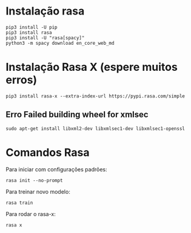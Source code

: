 # Instalação rasa

```
pip3 install -U pip
pip3 install rasa
pip3 install -U "rasa[spacy]"
python3 -m spacy download en_core_web_md
```

# Instalação Rasa X (espere muitos erros)

```pip3 install rasa-x --extra-index-url https://pypi.rasa.com/simple```

## Erro Failed building wheel for xmlsec

```sudo apt-get install libxml2-dev libxmlsec1-dev libxmlsec1-openssl```

# Comandos Rasa

Para iniciar com configurações padrões:

```rasa init --no-prompt```

Para treinar novo modelo:

```rasa train```

Para rodar o rasa-x:

```rasa x```

